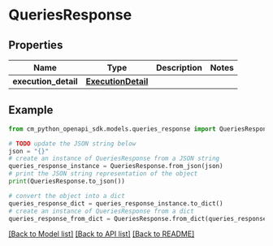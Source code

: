 # QueriesResponse


## Properties

Name | Type | Description | Notes
------------ | ------------- | ------------- | -------------
**execution_detail** | [**ExecutionDetail**](ExecutionDetail.md) |  | 

## Example

```python
from cm_python_openapi_sdk.models.queries_response import QueriesResponse

# TODO update the JSON string below
json = "{}"
# create an instance of QueriesResponse from a JSON string
queries_response_instance = QueriesResponse.from_json(json)
# print the JSON string representation of the object
print(QueriesResponse.to_json())

# convert the object into a dict
queries_response_dict = queries_response_instance.to_dict()
# create an instance of QueriesResponse from a dict
queries_response_from_dict = QueriesResponse.from_dict(queries_response_dict)
```
[[Back to Model list]](../README.md#documentation-for-models) [[Back to API list]](../README.md#documentation-for-api-endpoints) [[Back to README]](../README.md)



